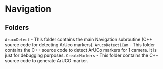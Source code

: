 # Navigation
## Folders
`ArucoDetect` - This folder contains the main Navigation subroutine (C++ source code for detecting ArUco markers).
`ArucoDetect1Cam` - This folder contains the C++ source code to detect ArUCo markers for 1 camera. It is just for debugging purposes.
`CreateMarkers` - This folder contains the C++ source code to generate ArUCO marker.
